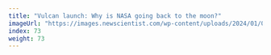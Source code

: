 ```yaml
---
title: "Vulcan launch: Why is NASA going back to the moon?"
imageUrl: "https://images.newscientist.com/wp-content/uploads/2024/01/08115329/SEI_186403529.jpg?width=600"
index: 73
weight: 73
---
```

